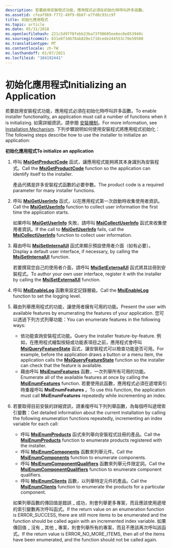 ```yaml
---
description: 若要啟用安裝程式功能，應用程式必須在初始化時呼叫許多函數。
ms.assetid: cfeaf9b9-f772-49f9-8b6f-e7fd0c93cc9f
title: 初始化應用程式
ms.topic: article
ms.date: 05/31/2018
ms.openlocfilehash: 221c5d97f0febb23ba73f98605ee6ec0e853940c
ms.sourcegitcommit: 831e8f3db78ab820e1710cede244553c70e50500
ms.translationtype: MT
ms.contentlocale: zh-TW
ms.lasthandoff: 01/07/2021
ms.locfileid: "104192441"
---
```

# <a name="initializing-an-application"></a><span data-ttu-id="7fef4-103">初始化應用程式</span><span class="sxs-lookup"><span data-stu-id="7fef4-103">Initializing an Application</span></span>

<span data-ttu-id="7fef4-104">若要啟用安裝程式功能，應用程式必須在初始化時呼叫許多函數。</span><span class="sxs-lookup"><span data-stu-id="7fef4-104">To enable installer functionality, an application must call a number of functions when it is initializing.</span></span> <span data-ttu-id="7fef4-105">如需詳細資訊，請參閱 [安裝機制](installation-mechanism.md)。</span><span class="sxs-lookup"><span data-stu-id="7fef4-105">For more information, see [Installation Mechanism](installation-mechanism.md).</span></span> <span data-ttu-id="7fef4-106">下列步驟說明如何使用安裝程式將應用程式初始化：</span><span class="sxs-lookup"><span data-stu-id="7fef4-106">The following steps describe how to use the installer to initialize an application:</span></span>

<span data-ttu-id="7fef4-107">**初始化應用程式**</span><span class="sxs-lookup"><span data-stu-id="7fef4-107">**To initialize an application**</span></span>

1.  <span data-ttu-id="7fef4-108">呼叫 [**MsiGetProductCode**](/windows/desktop/api/Msi/nf-msi-msigetproductcodea) 函式，讓應用程式能夠將其本身識別為安裝程式。</span><span class="sxs-lookup"><span data-stu-id="7fef4-108">Call the [**MsiGetProductCode**](/windows/desktop/api/Msi/nf-msi-msigetproductcodea) function so the application can identify itself to the installer.</span></span>

    <span data-ttu-id="7fef4-109">產品代碼是許多安裝程式函數的必要參數。</span><span class="sxs-lookup"><span data-stu-id="7fef4-109">The product code is a required parameter for many installer functions.</span></span>

2.  <span data-ttu-id="7fef4-110">呼叫 [**MsiGetUserInfo**](/windows/desktop/api/Msi/nf-msi-msigetuserinfoa) 函式，以在應用程式第一次啟動時收集使用者資訊。</span><span class="sxs-lookup"><span data-stu-id="7fef4-110">Call the [**MsiGetUserInfo**](/windows/desktop/api/Msi/nf-msi-msigetuserinfoa) function to collect user information the first time the application starts.</span></span>

    <span data-ttu-id="7fef4-111">如果呼叫 [**MsiGetUserInfo**](/windows/desktop/api/Msi/nf-msi-msigetuserinfoa) 失敗，請呼叫 [**MsiCollectUserInfo**](/windows/desktop/api/Msi/nf-msi-msicollectuserinfoa) 函式來收集使用者資訊。</span><span class="sxs-lookup"><span data-stu-id="7fef4-111">If the call to [**MsiGetUserInfo**](/windows/desktop/api/Msi/nf-msi-msigetuserinfoa) fails, call the [**MsiCollectUserInfo**](/windows/desktop/api/Msi/nf-msi-msicollectuserinfoa) function to collect user information.</span></span>

3.  <span data-ttu-id="7fef4-112">藉由呼叫 [**MsiSetInternalUI**](/windows/desktop/api/Msi/nf-msi-msisetinternalui) 函式來顯示預設使用者介面（如有必要）。</span><span class="sxs-lookup"><span data-stu-id="7fef4-112">Display a default user interface, if necessary, by calling the [**MsiSetInternalUI**](/windows/desktop/api/Msi/nf-msi-msisetinternalui) function.</span></span>

    <span data-ttu-id="7fef4-113">若要撰寫您自己的使用者介面，請呼叫 [**MsiSetExternalUI**](/windows/desktop/api/Msi/nf-msi-msisetexternaluia) 函式將其註冊到安裝程式。</span><span class="sxs-lookup"><span data-stu-id="7fef4-113">To author your own user interface, register it with the installer by calling the [**MsiSetExternalUI**](/windows/desktop/api/Msi/nf-msi-msisetexternaluia) function.</span></span>

4.  <span data-ttu-id="7fef4-114">呼叫 [**MsiEnableLog**](/windows/desktop/api/Msi/nf-msi-msienableloga) 函數來設定記錄層級。</span><span class="sxs-lookup"><span data-stu-id="7fef4-114">Call the [**MsiEnableLog**](/windows/desktop/api/Msi/nf-msi-msienableloga) function to set the logging level.</span></span>
5.  <span data-ttu-id="7fef4-115">藉由列舉應用程式的功能，讓使用者擁有可用的功能。</span><span class="sxs-lookup"><span data-stu-id="7fef4-115">Present the user with available features by enumerating the features of your application.</span></span> <span data-ttu-id="7fef4-116">您可以透過下列方式列舉功能：</span><span class="sxs-lookup"><span data-stu-id="7fef4-116">You can enumerate features in the following ways:</span></span>
    -   <span data-ttu-id="7fef4-117">依功能查詢安裝程式功能。</span><span class="sxs-lookup"><span data-stu-id="7fef4-117">Query the installer feature-by-feature.</span></span> <span data-ttu-id="7fef4-118">例如，在應用程式繪製按鈕或功能表項目之前，應用程式會呼叫 [**MsiQueryFeatureState**](/windows/desktop/api/Msi/nf-msi-msiqueryfeaturestatea) 函式，讓安裝程式可以檢查功能是否可用。</span><span class="sxs-lookup"><span data-stu-id="7fef4-118">For example, before the application draws a button or a menu item, the application calls the [**MsiQueryFeatureState**](/windows/desktop/api/Msi/nf-msi-msiqueryfeaturestatea) function so the installer can check that the feature is available.</span></span>
    -   <span data-ttu-id="7fef4-119">藉由呼叫 [**MsiEnumFeatures**](/windows/desktop/api/Msi/nf-msi-msienumfeaturesa) 函數，一次列舉所有可用的功能。</span><span class="sxs-lookup"><span data-stu-id="7fef4-119">Enumerate all of the available features at once by calling the [**MsiEnumFeatures**](/windows/desktop/api/Msi/nf-msi-msienumfeaturesa) function.</span></span> <span data-ttu-id="7fef4-120">若要使用此函數，應用程式必須在遞增索引時重複呼叫 **MsiEnumFeatures** 。</span><span class="sxs-lookup"><span data-stu-id="7fef4-120">To use this function, the application must call **MsiEnumFeatures** repeatedly while incrementing an index.</span></span>
6.  <span data-ttu-id="7fef4-121">若要取得目前安裝的詳細資訊，請重複呼叫下列列舉函數，為每個呼叫遞增索引變數：</span><span class="sxs-lookup"><span data-stu-id="7fef4-121">Get detailed information about the current installation by calling the following enumeration functions repeatedly, incrementing an index variable for each call:</span></span>

    -   <span data-ttu-id="7fef4-122">呼叫 [**MsiEnumProducts**](/windows/desktop/api/Msi/nf-msi-msienumproductsa) 函式來列舉向安裝程式註冊的產品。</span><span class="sxs-lookup"><span data-stu-id="7fef4-122">Call the [**MsiEnumProducts**](/windows/desktop/api/Msi/nf-msi-msienumproductsa) function to enumerate products registered with the installer.</span></span>
    -   <span data-ttu-id="7fef4-123">呼叫 [**MsiEnumComponents**](/windows/desktop/api/Msi/nf-msi-msienumcomponentsa) 函數來列舉元件。</span><span class="sxs-lookup"><span data-stu-id="7fef4-123">Call the [**MsiEnumComponents**](/windows/desktop/api/Msi/nf-msi-msienumcomponentsa) function to enumerate components.</span></span>
    -   <span data-ttu-id="7fef4-124">呼叫 [**MsiEnumComponentQualifiers**](/windows/desktop/api/Msi/nf-msi-msienumcomponentqualifiersa) 函數來列舉元件限定詞。</span><span class="sxs-lookup"><span data-stu-id="7fef4-124">Call the [**MsiEnumComponentQualifiers**](/windows/desktop/api/Msi/nf-msi-msienumcomponentqualifiersa) function to enumerate component qualifiers.</span></span>
    -   <span data-ttu-id="7fef4-125">呼叫 [**MsiEnumClients**](/windows/desktop/api/Msi/nf-msi-msienumclientsa) 函數，以列舉特定元件的產品。</span><span class="sxs-lookup"><span data-stu-id="7fef4-125">Call the [**MsiEnumClients**](/windows/desktop/api/Msi/nf-msi-msienumclientsa) function to enumerate the products for a particular component.</span></span>

    <span data-ttu-id="7fef4-126">如果列舉函數的傳回值是錯誤 \_ 成功，則會列舉更多專案，而且應該使用遞增的索引變數再次呼叫函式。</span><span class="sxs-lookup"><span data-stu-id="7fef4-126">If the return value on an enumeration function is ERROR\_SUCCESS, there are still more items to be enumerated and the function should be called again with an incremented index variable.</span></span> <span data-ttu-id="7fef4-127">如果傳回值 \_ 沒有 \_ 其他 \_ 專案，則會列舉所有的專案，而且不應該再次呼叫該函式。</span><span class="sxs-lookup"><span data-stu-id="7fef4-127">If the return value is ERROR\_NO\_MORE\_ITEMS, then all of the items have been enumerated, and the function should not be called again.</span></span>

 

 



